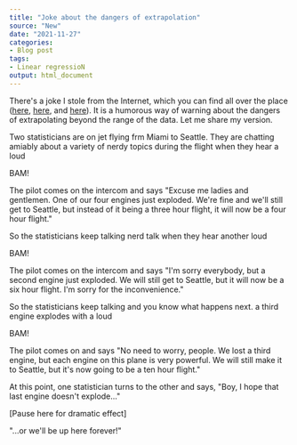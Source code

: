 ```yaml
---
title: "Joke about the dangers of extrapolation"
source: "New"
date: "2021-11-27"
categories:
- Blog post
tags:
- Linear regressioN
output: html_document
---
```


There's a joke I stole from the Internet, which you can find all over the place ([here][jok1], [here][jok2], and [here][jok3]). It is a humorous way of warning about the dangers of extrapolating beyond the range of the data. Let me share my version.

<!--more-->

Two statisticians are on jet flying frm Miami to Seattle. They are chatting amiably about a variety of nerdy topics during the flight when they hear a loud

BAM!

The pilot comes on the intercom and says "Excuse me ladies and gentlemen. One of our four engines just exploded. We're fine and we'll still get to Seattle, but instead of it being a three hour flight, it will now be a four hour flight."

So the statisticians keep talking nerd talk when they hear another loud

BAM!

The pilot comes on the intercom and says "I'm sorry everybody, but a second engine just exploded. We will still get to Seattle, but it will now be a six hour flight. I'm sorry for the inconvenience."

So the statisticians keep talking and you know what happens next. a third engine explodes with a loud

BAM!

The pilot comes on and says "No need to worry, people. We lost a third engine, but each engine on this plane is very powerful. We will still make it to Seattle, but it's now going to be a ten hour flight."

At this point, one statistician turns to the other and says, "Boy, I hope that last engine doesn't explode..."

[Pause here for dramatic effect]

"...or we'll be up here forever!"


[jok1]: https://statpages.info/jokes.html
[jok2]: https://www.onlinemathlearning.com/math-jokes-statistics.html
[jok3]: https://stats.stackexchange.com/questions/1337/statistics-jokes
